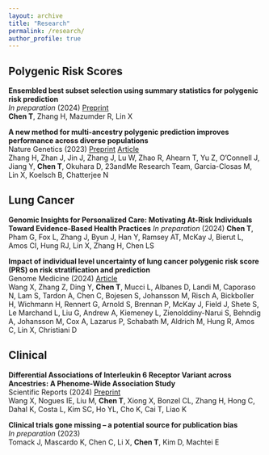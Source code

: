 ```yaml
---
layout: archive
title: "Research"
permalink: /research/
author_profile: true
--- 
```


## Polygenic Risk Scores
**Ensembled best subset selection using summary statistics for polygenic risk prediction**\
*In preparation* (2024) [Preprint](https://www.biorxiv.org/content/10.1101/2023.09.25.559307v2)\
**Chen T**, Zhang H, Mazumder R, Lin X

**A new method for multi-ancestry polygenic prediction improves performance across diverse populations**\
Nature Genetics (2023) [Preprint](https://www.biorxiv.org/content/10.1101/2022.03.24.485519v6.full) [Article](https://www.nature.com/articles/s41588-023-01501-z)\
Zhang H, Zhan J, Jin J, Zhang J, Lu W, Zhao R, Ahearn T, Yu Z, O’Connell J, Jiang Y, **Chen T**, Okuhara D, 23andMe Research Team, Garcia-Closas M, Lin X, Koelsch B, Chatterjee N

## Lung Cancer
**Genomic Insights for Personalized Care: Motivating At-Risk Individuals Toward Evidence-Based Health Practices**
*In preparation* (2024)
**Chen T**, Pham G, Fox L, Zhang J, Byun J, Han Y, Ramsey AT, McKay J, Bierut L, Amos CI, Hung RJ, Lin X, Zhang H, Chen LS

**Impact of individual level uncertainty of lung cancer polygenic risk score (PRS) on risk stratification and prediction**\
Genome Medicine (2024) [Article](https://genomemedicine.biomedcentral.com/articles/10.1186/s13073-024-01298-4)\
Wang X, Zhang Z, Ding Y, **Chen T**, Mucci L, Albanes D, Landi M, Caporaso N, Lam S, Tardon A, Chen C, Bojesen S, Johansson M, Risch A, Bickboller H, Wichmann H, Rennert G, Arnold S, Brennan P, McKay J, Field J, Shete S, Le Marchand L, Liu G, Andrew A, Kiemeney L, Zienolddiny-Narui S, Behndig A, Johansson M, Cox A, Lazarus P, Schabath M, Aldrich M, Hung R, Amos C, Lin X, Christiani D

## Clinical
**Differential Associations of Interleukin 6 Receptor Variant across Ancestries: A Phenome-Wide Association Study**\
Scientific Reports (2024) [Preprint](https://www.medrxiv.org/content/10.1101/2022.09.24.22280325v1)\
Wang X, Nogues IE, Liu M, **Chen T**, Xiong X, Bonzel CL, Zhang H, Hong C, Dahal K, Costa L, Kim SC, Ho YL, Cho K, Cai T, Liao K

**Clinical trials gone missing – a potential source for publication bias**\
*In preparation* (2023)\
Tomack J, Mascardo K, Chen C, Li X, **Chen T**, Kim D, Machtei E
